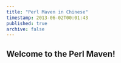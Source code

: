 ```yaml
---
title: "Perl Maven in Chinese"
timestamp: 2013-06-02T00:01:43
published: true
archive: false
---
```


## Welcome to the Perl Maven!

<div class="main-content">
</div>

